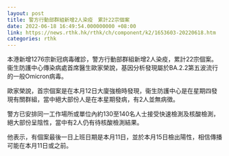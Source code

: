 ```yaml
---
layout: post
title: 警方行動部群組新增2人染疫　累計22宗個案
date: 2022-06-18 16:49:54.000000000 +08:00
link: https://news.rthk.hk/rthk/ch/component/k2/1653603-20220618.htm
categories: rthk
---
```


本港新增1276宗新冠病毒確診，警方行動部群組新增2人染疫，累計22宗個案。衞生防護中心傳染病處首席醫生歐家榮說，基因分析發現屬於BA.2.2第五波流行的一般Omicron病毒。

歐家榮說，首宗個案是在本月12日大廈強檢時發現，衞生防護中心是在星期四發現有關群組，當中絕大部份人是在本星期發病，有2人並無病徵。

警方已安排同一工作場所或單位內約130至140名人士接受快速檢測及核酸檢測，絕大部份呈陰性，當中有2人仍有待核酸檢測結果。

他表示，有個案最後一日上班日期是本月11日，並於本月15日檢出陽性，相信傳播可能在本月11日或之前。
